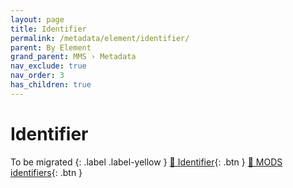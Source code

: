 ```yaml
---
layout: page
title: Identifier
permalink: /metadata/element/identifier/
parent: By Element
grand_parent: MMS › Metadata
nav_exclude: true
nav_order: 3
has_children: true
---
```


# Identifier
To be migrated
{: .label .label-yellow }
[📄 Identifier](https://docs.google.com/document/d/1SPG_LUIgjIcJ1sNaGrEysEWUhivwZPa1UEORBhmoBX0/edit){: .btn }
[📄 MODS identifiers](https://docs.google.com/spreadsheets/u/0/d/1pvfbOz5RUjU88gPNgDXCjFsciL6fK34nRVs7nJ3tjSQ/edit){: .btn }